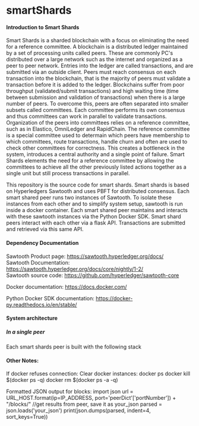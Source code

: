 # smartShards

#### Introduction to Smart Shards

Smart Shards is a sharded blockchain with a focus on eliminating the need for a reference committee. A blockchain is a distributed ledger maintained by a set of processing units called peers. These are commonly PC's distributed over a large network such as the internet and organized as a peer to peer network. Entries into the ledger are called transactions, and are submitted via an outside client. Peers must reach consensus on each transaction into the blockchain, that is the majority of peers must validate a transaction before it is added to the ledger. Blockchains suffer from poor throughput (validated/submit transactions) and high waiting time (time between submission and validation of transactions) when there is a large number of peers. To overcome this, peers are often separated into smaller subsets called committees. Each committee performs its own consensus and thus committees can work in parallel to validate transactions. Organization of the peers into committees relies on a reference committee, such as in Elastico, OmniLedger and RapidChain. The reference committee is a special committee used to determain which peers have membership to which committees, route transactions, handle churn and often are used to check other committees for correctness. This creates a bottleneck in the system, introduces a central authority and a single point of failure. Smart Shards elements the need for a reference committee by allowing the committees to achieve all the other previously listed actions together as a single unit but still process transactions in parallel. 

This repository is the source code for smart shards. Smart shards is based on Hyperledgers Sawtooth and uses PBFT for distributed consensus. Each smart shared peer runs two instances of Sawtooth. To isolate these instances from each other and to simplify system setup, sawtooth is run inside a docker container. Each smart shared peer maintains and interacts with these sawtooth instances via the Python Docker SDK. Smart shard peers interact with each other via a flask API. Transactions are submitted and retrieved via this same API. 

#### Dependency Documentation

Sawtooth Product page: https://sawtooth.hyperledger.org/docs/  
Sawtooth Documentation: https://sawtooth.hyperledger.org/docs/core/nightly/1-2/  
Sawtooth source code: https://github.com/hyperledger/sawtooth-core

Docker documentation: https://docs.docker.com/

Python Docker SDK documentation: https://docker-py.readthedocs.io/en/stable/

#### System architecture 

##### In a single peer
Each smart shards peer is built with the following stack 



#### Other Notes:

If docker refuses connection:
Clear docker instances:
docker ps
docker kill $(docker ps -q)
docker rm $(docker ps -a -q)

Formatted JSON output for blocks:
import json
url = URL_HOST.format(ip=IP_ADDRESS, port='peerDict'['portNumber']) + "/blocks/"
//get results from peer, save it as your_json
parsed = json.loads('your_json')
print(json.dumps(parsed, indent=4, sort_keys=True))


